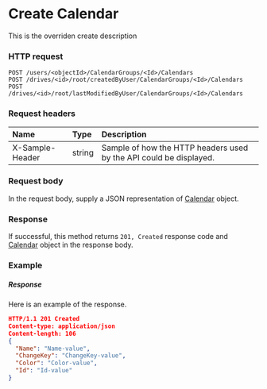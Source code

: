# Create Calendar

This is the overriden create description
### HTTP request
```http
POST /users/<objectId>/CalendarGroups/<Id>/Calendars
POST /drives/<id>/root/createdByUser/CalendarGroups/<Id>/Calendars
POST /drives/<id>/root/lastModifiedByUser/CalendarGroups/<Id>/Calendars

```
### Request headers
| Name       | Type | Description|
|:---------------|:--------|:----------|
| X-Sample-Header  | string  | Sample of how the HTTP headers used by the API could be displayed.|

### Request body
In the request body, supply a JSON representation of [Calendar](../resources/calendar.md) object.


### Response
If successful, this method returns `201, Created` response code and [Calendar](../resources/calendar.md) object in the response body.

### Example
##### Response
Here is an example of the response.
```json
HTTP/1.1 201 Created
Content-type: application/json
Content-length: 106
{
  "Name": "Name-value",
  "ChangeKey": "ChangeKey-value",
  "Color": "Color-value",
  "Id": "Id-value"
}
```

<!-- uuid: 09e4e5f0-ed0a-4734-8d1a-dc14991d2c4b\n2015-10-09 15:15:43 UTC -->